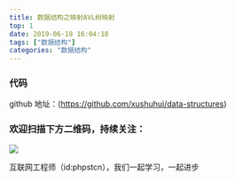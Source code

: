 ```yaml
---
title: 数据结构之映射AVL树映射
top: 1
date: 2019-06-18 16:04:18
tags: ["数据结构"]
categories: "数据结构"
---
```


### 代码

github 地址：(https://github.com/xushuhui/data-structures)



### 欢迎扫描下方二维码，持续关注：
![](https://ww1.sinaimg.cn/large/a616b9a4gy1g4xzv954a4j20760763yo.jpg)

互联网工程师（id:phpstcn），我们一起学习，一起进步